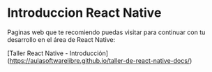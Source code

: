# Introduccion React Native

Paginas web que te recomiendo puedas visitar para continuar con tu desarrollo en el área de React Native: 

[Taller React Native - Introducción] (https://aulasoftwarelibre.github.io/taller-de-react-native-docs/)


